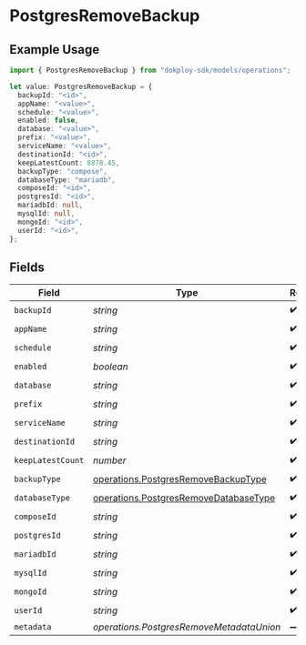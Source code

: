 # PostgresRemoveBackup

## Example Usage

```typescript
import { PostgresRemoveBackup } from "dokploy-sdk/models/operations";

let value: PostgresRemoveBackup = {
  backupId: "<id>",
  appName: "<value>",
  schedule: "<value>",
  enabled: false,
  database: "<value>",
  prefix: "<value>",
  serviceName: "<value>",
  destinationId: "<id>",
  keepLatestCount: 8878.45,
  backupType: "compose",
  databaseType: "mariadb",
  composeId: "<id>",
  postgresId: "<id>",
  mariadbId: null,
  mysqlId: null,
  mongoId: "<id>",
  userId: "<id>",
};
```

## Fields

| Field                                                                                          | Type                                                                                           | Required                                                                                       | Description                                                                                    |
| ---------------------------------------------------------------------------------------------- | ---------------------------------------------------------------------------------------------- | ---------------------------------------------------------------------------------------------- | ---------------------------------------------------------------------------------------------- |
| `backupId`                                                                                     | *string*                                                                                       | :heavy_check_mark:                                                                             | N/A                                                                                            |
| `appName`                                                                                      | *string*                                                                                       | :heavy_check_mark:                                                                             | N/A                                                                                            |
| `schedule`                                                                                     | *string*                                                                                       | :heavy_check_mark:                                                                             | N/A                                                                                            |
| `enabled`                                                                                      | *boolean*                                                                                      | :heavy_check_mark:                                                                             | N/A                                                                                            |
| `database`                                                                                     | *string*                                                                                       | :heavy_check_mark:                                                                             | N/A                                                                                            |
| `prefix`                                                                                       | *string*                                                                                       | :heavy_check_mark:                                                                             | N/A                                                                                            |
| `serviceName`                                                                                  | *string*                                                                                       | :heavy_check_mark:                                                                             | N/A                                                                                            |
| `destinationId`                                                                                | *string*                                                                                       | :heavy_check_mark:                                                                             | N/A                                                                                            |
| `keepLatestCount`                                                                              | *number*                                                                                       | :heavy_check_mark:                                                                             | N/A                                                                                            |
| `backupType`                                                                                   | [operations.PostgresRemoveBackupType](../../models/operations/postgresremovebackuptype.md)     | :heavy_check_mark:                                                                             | N/A                                                                                            |
| `databaseType`                                                                                 | [operations.PostgresRemoveDatabaseType](../../models/operations/postgresremovedatabasetype.md) | :heavy_check_mark:                                                                             | N/A                                                                                            |
| `composeId`                                                                                    | *string*                                                                                       | :heavy_check_mark:                                                                             | N/A                                                                                            |
| `postgresId`                                                                                   | *string*                                                                                       | :heavy_check_mark:                                                                             | N/A                                                                                            |
| `mariadbId`                                                                                    | *string*                                                                                       | :heavy_check_mark:                                                                             | N/A                                                                                            |
| `mysqlId`                                                                                      | *string*                                                                                       | :heavy_check_mark:                                                                             | N/A                                                                                            |
| `mongoId`                                                                                      | *string*                                                                                       | :heavy_check_mark:                                                                             | N/A                                                                                            |
| `userId`                                                                                       | *string*                                                                                       | :heavy_check_mark:                                                                             | N/A                                                                                            |
| `metadata`                                                                                     | *operations.PostgresRemoveMetadataUnion*                                                       | :heavy_minus_sign:                                                                             | N/A                                                                                            |
